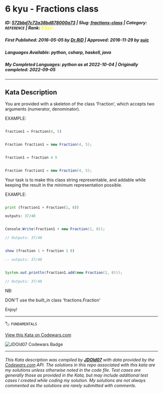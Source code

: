 # 6 kyu - Fractions class

##### **ID**: [572bbd7c72a38bd878000a73](https://www.codewars.com/kata/572bbd7c72a38bd878000a73) | **Slug**: [fractions-class](https://www.codewars.com/kata/572bbd7c72a38bd878000a73) | **Category**: `REFERENCE` | **Rank**: <span style="color:yellow">6 kyu</span>

##### **First Published**: 2016-05-05 ***by*** [Dr.RiD](https://www.codewars.com/users/Dr.RiD) | **Approved**: 2016-11-29 ***by*** [suic](https://www.codewars.com/users/suic)

##### **Languages Available**: python, csharp, haskell, java

##### **My Completed Languages**: python ***as at*** 2022-10-04 | **Originally completed**: 2022-09-05

---

## Kata Description


You are provided with a skeleton of the class 'Fraction', which accepts two arguments (numerator, denominator).



EXAMPLE:

```python

fraction1 = Fraction(4, 5)

```

```csharp

Fraction fraction1 = new Fraction(4, 5);

```

```haskell

fraction1 = fraction 4 5

```

```java

Fraction fraction1 = new Fraction(4, 5);

```



Your task is to make this class string representable, and addable while keeping the result in the minimum representation possible.



EXAMPLE:

```python

print (fraction1 + Fraction(1, 8))

outputs: 37/40

```

```csharp

Console.Write(fraction1 + new Fraction(1, 8));

// Outputs: 37/40

```

```haskell

show (fraction 1 + fraction 1 8)

-- outputs: 37/40

```

```java

System.out.println(fraction1.add(new Fraction(1, 8)));

// Outputs: 37/40

```

NB:

DON'T use the built_in class 'fractions.Fraction'



Enjoy!

---


🏷 `FUNDAMENTALS`


[View this Kata on Codewars.com](https://www.codewars.com/kata/572bbd7c72a38bd878000a73)

![](https://www.codewars.com/users/jdold07/badges/large "JDOld07 Codewars Badge")

---

###### *This Kata description was compiled by [**JDOld07**](https://tpstech.dev) with data provided by the [Codewars.com](https://www.codewars.com) API.  The solutions in this repo associated with this kata are my solutions unless otherwise noted in the code file.  Test cases are generally those as provided in the Kata, but may include additional test cases I created while coding my solution.  My solutions are not always commented as the solutions are rarely submitted with comments.*
